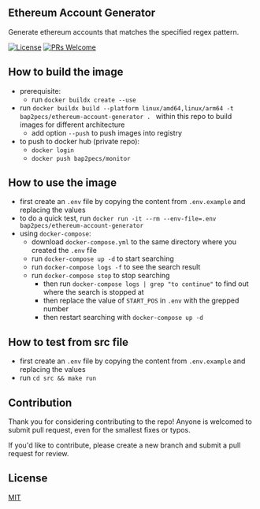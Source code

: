 ## Ethereum Account Generator
Generate ethereum accounts that matches the specified regex pattern.

[![License](http://img.shields.io/badge/license-MIT-blue.svg)](https://raw.githubusercontent.com/bap2pecs/ethereum-account-generator/main/LICENSE)
[![PRs Welcome](https://img.shields.io/badge/PRs-welcome-brightgreen.svg)](https://github.com/bap2pecs/ethereum-account-generator/pulls)

## How to build the image

- prerequisite: 
  - run `docker buildx create --use`
- run `docker buildx build --platform linux/amd64,linux/arm64 -t bap2pecs/ethereum-account-generator . ` within this repo to build images for different architecture
  - add option `--push` to push images into registry
- to push to docker hub (private repo):
  - `docker login`
  - `docker push bap2pecs/monitor`

## How to use the image
- first create an `.env` file by copying the content from `.env.example` and replacing the values
- to do a quick test, run `docker run -it --rm --env-file=.env bap2pecs/ethereum-account-generator` 
- using `docker-compose`:
  - download `docker-compose.yml` to the same directory where you created the `.env` file
  - run `docker-compose up -d` to start searching
  - run `docker-compose logs -f` to see the search result
  - run `docker-compose stop` to stop searching
    - then run `docker-compose logs | grep "to continue"` to find out where the search is stopped at
    - then replace the value of `START_POS` in `.env` with the grepped number
    - then restart searching with `docker-compose up -d`

## How to test from src file
- first create an `.env` file by copying the content from `.env.example` and replacing the values
- run `cd src && make run`

## Contribution
Thank you for considering contributing to the repo! Anyone is welcomed to submit pull request, even for the smallest fixes or typos.

If you'd like to contribute, please create a new branch and submit a pull request for review.

## License
[MIT](LICENSE)